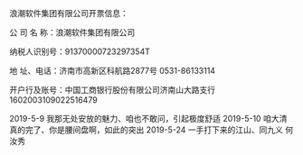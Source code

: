 浪潮软件集团有限公司开票信息：

公 司 名  称：浪潮软件集团有限公司

纳税人识别号：91370000723297354T

地  址、电话：济南市高新区科航路2877号 0531-86133114

开户行及账号：中国工商银行股份有限公司济南山大路支行 1602003109022516479

2019-5-9  我那无处安放的魅力、咱也不敢问，引起极度舒适
2019-5-10 咱大清真的完了、你是腰间盘啊，如此的突出
2019-5-24 一手打下来的江山、同九义 何汝秀
